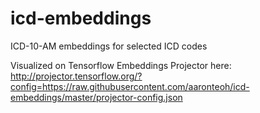 # icd-embeddings
ICD-10-AM embeddings for selected ICD codes

Visualized on Tensorflow Embeddings Projector here: http://projector.tensorflow.org/?config=https://raw.githubusercontent.com/aaronteoh/icd-embeddings/master/projector-config.json
